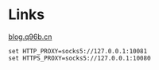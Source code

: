 # Links

[blog.q96b.cn](http://blog.q96b.cn/)


```shell
set HTTP_PROXY=socks5://127.0.0.1:10081
set HTTPS_PROXY=socks5://127.0.0.1:10080
```